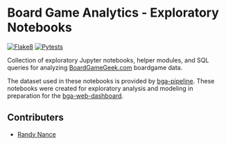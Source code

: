 # Board Game Analytics - Exploratory Notebooks

[![Flake8](https://github.com/boardgameanalytics/bga-notebooks/actions/workflows/flake8.yml/badge.svg)](https://github.com/boardgameanalytics/bga-notebooks/actions/workflows/flake8.yml)
[![Pytests](https://github.com/boardgameanalytics/bga-notebooks/actions/workflows/pytest.yml/badge.svg)](https://github.com/boardgameanalytics/bga-notebooks/actions/workflows/pytest.yml)

Collection of exploratory Jupyter notebooks, helper modules, and SQL queries for analyzing [BoardGameGeek.com](https://boardgamegeek.com) boardgame data.

The dataset used in these notebooks is provided by [bga-pipeline](https://github.com/boardgameanalytics/bga-pipeline).
These notebooks were created for exploratory analysis and modeling in preparation for the [bga-web-dashboard](https://github.com/boardgameanalytics/bga-web-dashboard).

## Contributers
- [Randy Nance](https://github.com/randynobx)